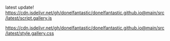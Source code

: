 latest update! 
https://cdn.jsdelivr.net/gh/donelfantastic/donelfantastic.github.io@main/src/latest/script.gallery.js

https://cdn.jsdelivr.net/gh/donelfantastic/donelfantastic.github.io@main/src/latest/style.gallery.css



